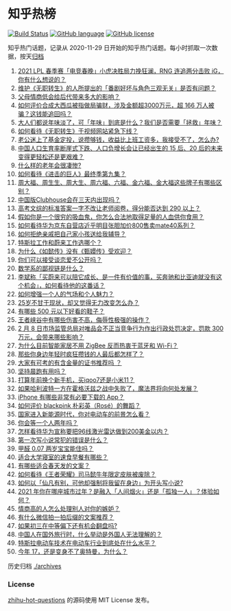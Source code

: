 # 知乎热榜
[![Build Status](https://github.com/ToWeLong/zhihu-hot-questions/workflows/CI/badge.svg)](https://github.com/ToWeLong/zhihu-hot-questions/actions)
[![GitHub language](https://img.shields.io/badge/language-golang-orange.svg)](https://golang.org/)
[![GitHub license](https://img.shields.io/github/license/ToWeLong/zhihu-hot-questions)](https://github.com/ToWeLong/zhihu-hot-questions/blob/main/LICENSE)

知乎热门话题，记录从 2020-11-29 日开始的知乎热门话题。每小时抓取一次数据，按天[归档](./archives)

<!-- BEGIN -->

1. [2021 LPL 春季赛「电竞春晚」小虎决胜局力挽狂澜，RNG 连追两分击败 iG，你有什么想说的？](https://www.zhihu.com/question/443340520)
1. [维护《无职转生》的人所提出的「番剧好坏与角色三观无关」是否有问题？](https://www.zhihu.com/question/442868512)
1. [父母情商低会给后代带来多大的影响？](https://www.zhihu.com/question/38642896)
1. [如何评价合成大西瓜被指做局骗财，涉及金额超3000万元，超 166 万人被骗？这钱能追回吗？](https://www.zhihu.com/question/443284167)
1. [大人们都说年味淡了，可「年味」到底是什么？我们是否需要「拯救」年味？](https://www.zhihu.com/question/442835821)
1. [如何看待《无职转生》于视频网站紧急下线？](https://www.zhihu.com/question/443359014)
1. [老公迷上了基金定投，说攒够钱，收益比上班工资多，我接受不了，怎么办?](https://www.zhihu.com/question/418202692)
1. [中国人口生育率断崖式下跌、人口负增长会让已经出生的 15 后、20 后的未来变得更轻松还是更艰难？](https://www.zhihu.com/question/443275766)
1. [什么样的老年会很凄惨?](https://www.zhihu.com/question/442375719)
1. [如何看待《进击的巨人》最终季第九集？](https://www.zhihu.com/question/443336588)
1. [周大福、周生生、周大生、周六福、六福、金六福、金大福这些牌子有哪些区别？](https://www.zhihu.com/question/32209352)
1. [中国版Clubhouse会在三天内出现吗？](https://www.zhihu.com/question/442389365)
1. [高考文综的标准答案一字不改让老师阅卷，得分能否达到 290 以上？](https://www.zhihu.com/question/443144185)
1. [假如你是一个很穷的吸血鬼，你怎么合法地取得足量的人血供你食用？](https://www.zhihu.com/question/443273171)
1. [如何看待华为京东自营店近乎明目张胆加价800售卖mate40系列？](https://www.zhihu.com/question/442730263)
1. [如何拒绝亲戚把自己家小孩送给我辅导？](https://www.zhihu.com/question/27775921)
1. [特斯拉工作和蔚来工作选哪个？](https://www.zhihu.com/question/440648048)
1. [为什么《如懿传》没有《甄嬛传》受欢迎？](https://www.zhihu.com/question/438321740)
1. [你们可以接受谈恋爱不公开吗？](https://www.zhihu.com/question/440939084)
1. [数学系的鄙视链是什么？](https://www.zhihu.com/question/353756542)
1. [李斌称「买蔚来可以陪它成长、是一件有价值的事，买奔驰和比亚迪就没有这个机会」，如何看待他的这番话？](https://www.zhihu.com/question/443276338)
1. [如何增强一个人的气场和个人魅力？](https://www.zhihu.com/question/21760519)
1. [25岁不甘于现状，却又觉得无力改变怎么办？](https://www.zhihu.com/question/442968097)
1. [有哪些 500 元以下好看的鞋子？](https://www.zhihu.com/question/315597896)
1. [王者峡谷中有哪些伤害不高，侮辱性极强的操作？](https://www.zhihu.com/question/442469641)
1. [2 月 8 日市场监管总局对唯品会不正当竞争行为作出行政处罚决定，罚款 300 万元，会带来哪些影响？](https://www.zhihu.com/question/443405680)
1. [为什么目前智能家居不用 ZigBee 反而热衷于蓝牙和 Wi-Fi？](https://www.zhihu.com/question/439169826)
1. [那些你身边年轻时疯狂攒钱的人最后都怎样了？](https://www.zhihu.com/question/408964456)
1. [大家有可考的有含金量的证书推荐吗 ？](https://www.zhihu.com/question/428848820)
1. [坚持晨跑有用吗？](https://www.zhihu.com/question/436666369)
1. [打算年前换个新手机，买iqoo7还是小米11？](https://www.zhihu.com/question/440485084)
1. [如果哈利波特一方在霍格沃兹之战中失败了，魔法界将向何处发展？](https://www.zhihu.com/question/412004472)
1. [iPhone 有哪些非常有必要下载的 App？](https://www.zhihu.com/question/28306141)
1. [如何评价 blackpink 朴彩英（Rosé）的舞蹈？](https://www.zhihu.com/question/319449403)
1. [国家进入新能源时代，你对电动车的前景怎么看？](https://www.zhihu.com/question/326740891)
1. [你会等一个人两年吗？](https://www.zhihu.com/question/433370621)
1. [怎样看待华为宣称要把96线激光雷达做到200美金以内？](https://www.zhihu.com/question/433267289)
1. [第一次写小说常犯的错误是什么？](https://www.zhihu.com/question/412175351)
1. [甲醛 0.07 两岁宝宝能住吗？](https://www.zhihu.com/question/442317516)
1. [适合大学寝室的速食早餐有哪些？](https://www.zhihu.com/question/27079269)
1. [有哪些适合春天发的文案？](https://www.zhihu.com/question/440386496)
1. [如何看待《王者荣耀》司马懿牛年限定皮肤被废除？](https://www.zhihu.com/question/442920726)
1. [如何以「仙凡有别，可他却强制将我留在身边」为开头写小说?](https://www.zhihu.com/question/435147439)
1. [2021 年你在哪座城市过年？是融入「人间烟火」还是「孤独一人」？体验如何？](https://www.zhihu.com/question/442984719)
1. [情商高的人怎么处理别人对你的嫉妒？](https://www.zhihu.com/question/298484446)
1. [有什么微信拍一拍后缀的文案推荐？](https://www.zhihu.com/question/404874648)
1. [如果初三在中等偏下还有机会翻盘吗?](https://www.zhihu.com/question/441155090)
1. [中国人在国外旅行时，什么举动是外国人无法理解的？](https://www.zhihu.com/question/437809753)
1. [特斯拉电动车技术在电动车行业到底处在什么水平？](https://www.zhihu.com/question/27612031)
1. [今年 17，还是变身不了奥特曼，为什么？](https://www.zhihu.com/question/373409849)

<!-- END -->

历史归档 [./archives](./archives)


### License
[zhihu-hot-questions](https://github.com/towelong/zhihu-hot-questions) 的源码使用 MIT License 发布。
